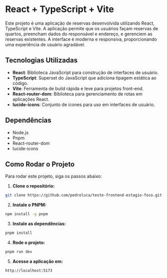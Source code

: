 # React + TypeScript + Vite

Este projeto é uma aplicação de reservas desenvolvida utilizando React, TypeScript e Vite. A aplicação permite que os usuários façam reservas de quartos, preencham dados do responsável e endereço, e gerenciem as reservas existentes. A interface é moderna e responsiva, proporcionando uma experiência de usuário agradável.

## Tecnologias Utilizadas

- **React**: Biblioteca JavaScript para construção de interfaces de usuário.
- **TypeScript**: Superset do JavaScript que adiciona tipagem estática ao código.
- **Vite**: Ferramenta de build rápida e leve para projetos front-end.
- **React-router-dom**: Biblioteca para gerenciamento de rotas em aplicações React.
- **lucide-icons**: Conjunto de ícones para uso em interfaces de usuário.

## Dependências

- Node.js
- Pnpm
- React-router-dom
- lucide-icons

## Como Rodar o Projeto

Para rodar este projeto, siga os passos abaixo:

1. **Clone o repositório:**
  ```sh
  git clone https://github.com/pedroluca/teste-frontend-estagio-foco.git
  ```

2. **Instale o PNPM:**
  ```sh
  npm install -g pnpm
  ```	

3. **Instale as dependências:**
  ```sh
  pnpm install
  ```	

4. **Rode o projeto:**
  ```sh
  pnpm run dev
  ```

5. **Acesse a aplicação em:**
  ```sh
  http://localhost:5173
  ```